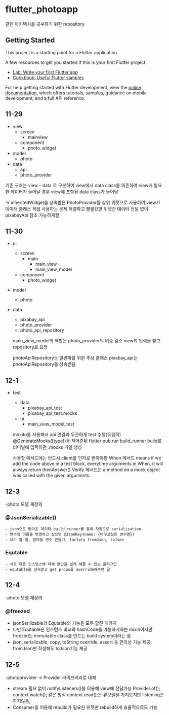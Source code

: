 # flutter_photoapp

클린 아키텍처를 공부하기 위한 repository

## Getting Started

This project is a starting point for a Flutter application.

A few resources to get you started if this is your first Flutter project:

- [Lab: Write your first Flutter app](https://docs.flutter.dev/get-started/codelab)
- [Cookbook: Useful Flutter samples](https://docs.flutter.dev/cookbook)

For help getting started with Flutter development, view the
[online documentation](https://docs.flutter.dev/), which offers tutorials,
samples, guidance on mobile development, and a full API reference.

## 11-29

- view
  - screen
    - mainview
  - component
    - photo_widget
- model
  - photo
- data
  - api
  - photo_provider

기존 구조는 view - data 로 구분하여
view에서 data class를 의존하여 view에 필요한 데이터가 늘어날 경우 view에 포함된 data class가 늘어남

-> inheritedWidget을 상속받은 PhotoProvider를 상위 위젯으로 사용하여 view가 데이터 클래스 직접 사용하는 문제 해결하고 불필요한 위젯간 데이터 전달 없이 pixabayApi 참조 가능하게함

## 11-30

- ui
  - screen
    - main
      - main_view
      - main_view_model
  - component
    - photo_widget
- model
  - photo
- data

  - pixabay_api
  - photo_provider
  - photo_api_repository

  main_view_model의 역할은 photo_provider의 비중 감소
  view의 입력을 받고 repository로 요청

  photoApiRepository는 일반화를 위한 추상 클래스
  pixabay_api는 photoApiRepository를 상속받음

## 12-1

- test

  - data
    - pixabay_api_test
    - pixabay_api_test.mocks
  - ui
    - main_view_model_test

  mokito를 사용해서 api 연결과 무관하게 test 수행(독립적)
  @GenerateMocks([type])을 적어준뒤
  flutter pub run build_runner build를 터미널에 입력하면
  .mocks 파일 생성

  사용할 메서드에는 반드시 client를 인자로 받아야함
  When 메서드 means if we add the code above in a test block, everytime arguments in When, it will always return thenAnswer()
  Verify 메서드는 a method on a mock object was called with the given arguments.

## 12-3

-photo 모델 재정의

### @JsonSerializable()

    - json으로 받아온 데이터 build_runner를 통해 자동으로 serialization
    - 변수의 이름을 변경하고 싶으면 @JsonKey(name: {바꾸고싶은 변수명})
    - 내가 할 일, 받아올 변수 만들기, factory fromJson, toJson

### Equtable

    - 서로 다른 인스턴스에 대해 판단을 쉽게 해줄 수 있는 플러그인
    - equtable을 상속받고 get props를 override해주면 끝

## 12-4

-photo 모델 재정의

### @freezed

- jsonSerilizable과 Equtable의 기능을 모두 합친 패키지
- 다만 Equtable은 인스턴스 비교와 hashCode를 가능하게하는 mixin이지만 freezed는 immutable class를 만드는 build system이라는 점
- json_serializable, copy, toString override, assert 등 편의성 기능 제공, fromJson만 작성해도 toJson기능 제공

## 12-5

-photoprovider -> Provider 라이브러리로 대체

- stream 필요 없이 notifyListeners()를 이용해 view에 전달가능
  Provider.of<viweModel>();
  context.watch<viewModel>(); 같은 방식
  context.read<viewModel>();은 뷰모델을 가져오지만 listening은 하지않음,
- Consumer<viewModel>을 이용해 rebuild가 필요한 위젯만 rebuild하게 효율적으로도 가능

